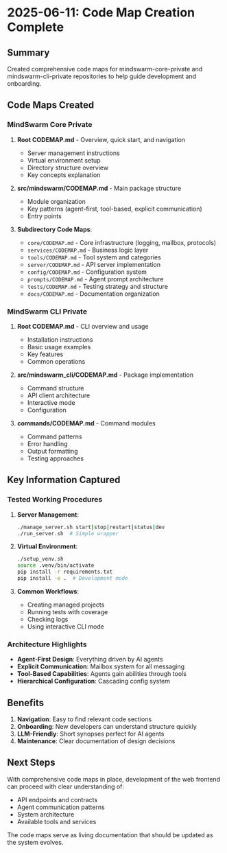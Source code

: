 # 2025-06-11: Code Map Creation Complete

## Summary
Created comprehensive code maps for mindswarm-core-private and mindswarm-cli-private repositories to help guide development and onboarding.

## Code Maps Created

### MindSwarm Core Private
1. **Root CODEMAP.md** - Overview, quick start, and navigation
   - Server management instructions
   - Virtual environment setup
   - Directory structure overview
   - Key concepts explanation

2. **src/mindswarm/CODEMAP.md** - Main package structure
   - Module organization
   - Key patterns (agent-first, tool-based, explicit communication)
   - Entry points

3. **Subdirectory Code Maps**:
   - `core/CODEMAP.md` - Core infrastructure (logging, mailbox, protocols)
   - `services/CODEMAP.md` - Business logic layer
   - `tools/CODEMAP.md` - Tool system and categories
   - `server/CODEMAP.md` - API server implementation
   - `config/CODEMAP.md` - Configuration system
   - `prompts/CODEMAP.md` - Agent prompt architecture
   - `tests/CODEMAP.md` - Testing strategy and structure
   - `docs/CODEMAP.md` - Documentation organization

### MindSwarm CLI Private
1. **Root CODEMAP.md** - CLI overview and usage
   - Installation instructions
   - Basic usage examples
   - Key features
   - Common operations

2. **src/mindswarm_cli/CODEMAP.md** - Package implementation
   - Command structure
   - API client architecture
   - Interactive mode
   - Configuration

3. **commands/CODEMAP.md** - Command modules
   - Command patterns
   - Error handling
   - Output formatting
   - Testing approaches

## Key Information Captured

### Tested Working Procedures
1. **Server Management**:
   ```bash
   ./manage_server.sh start|stop|restart|status|dev
   ./run_server.sh  # Simple wrapper
   ```

2. **Virtual Environment**:
   ```bash
   ./setup_venv.sh
   source .venv/bin/activate
   pip install -r requirements.txt
   pip install -e .  # Development mode
   ```

3. **Common Workflows**:
   - Creating managed projects
   - Running tests with coverage
   - Checking logs
   - Using interactive CLI mode

### Architecture Highlights
- **Agent-First Design**: Everything driven by AI agents
- **Explicit Communication**: Mailbox system for all messaging
- **Tool-Based Capabilities**: Agents gain abilities through tools
- **Hierarchical Configuration**: Cascading config system

## Benefits
1. **Navigation**: Easy to find relevant code sections
2. **Onboarding**: New developers can understand structure quickly
3. **LLM-Friendly**: Short synopses perfect for AI agents
4. **Maintenance**: Clear documentation of design decisions

## Next Steps
With comprehensive code maps in place, development of the web frontend can proceed with clear understanding of:
- API endpoints and contracts
- Agent communication patterns
- System architecture
- Available tools and services

The code maps serve as living documentation that should be updated as the system evolves.